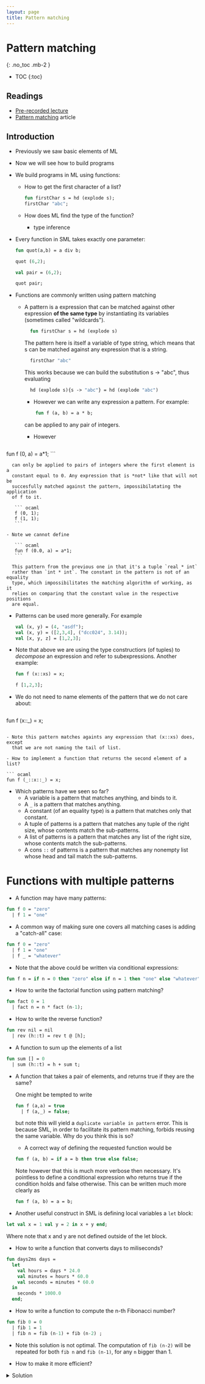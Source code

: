 ```yaml
---
layout: page
title: Pattern matching
---
```


# Pattern matching
{: .no_toc .mb-2 }

- TOC
{:toc}

## Readings

- [Pre-recorded lecture](https://www.youtube.com/playlist?list=PLeIbBi3CwMZwDfs__URUz4wudPCuDuIS2)
- [Pattern matching](http://en.wikipedia.org/wiki/Pattern_matching/) article

## Introduction

- Previously we saw basic elements of ML
- Now we will see how to build programs
- We build programs in ML using functions:

  - How to get the first character of a list?

    ``` ocaml
    fun firstChar s = hd (explode s);
    firstChar "abc";
    ```
  - How does ML find the type of the function?
    - type inference

- Every function in SML takes exactly one parameter:

  ``` ocaml
  fun quot(a,b) = a div b;

  quot (6,2);

  val pair = (6,2);

  quot pair;
  ```

- Functions are commonly written using pattern matching

  - A pattern is a expression that can be matched against other expression **of
    the same type** by instantiating its variables (sometimes called
    "wildcards").

    ``` ocaml
      fun firstChar s = hd (explode s)
    ```

    The pattern here is itself a variable of type string, which means that s
    can be matched against any expression that is a string.

    ``` ocaml
      firstChar "abc"
    ```

    This works because we can build the substitution s -> "abc", thus
    evaluating

    ``` ocaml
      hd (explode s){s -> "abc"} = hd (explode "abc")
    ```

    - However we can write any expression a pattern. For example:

    ``` ocaml
        fun f (a, b) = a * b;
    ```
      can be applied to any pair of integers.

    - However

       ``` ocaml
fun f (0, a) = a*1;
       ```

      can only be applied to pairs of integers where the first element is a
      constant equal to 0. Any expression that is *not* like that will not be
      succesfully matched against the pattern, impossibilatating the application
      of f to it.

       ``` ocaml
       f (0, 1);
       f (1, 1);
       ```

    - Note we cannot define

       ``` ocaml
       fun f (0.0, a) = a*1;
       ```

      This pattern from the previous one in that it's a tuple `real * int`
      rather than `int * int`. The constant in the pattern is not of an equality
      type, which impossibilitates the matching algorithm of working, as it
      relies on comparing that the constant value in the respective positions
      are equal.

- Patterns can be used more generally. For example

  ``` ocaml
  val (x, y) = (4, "asdf");
  val (x, y) = ([2,3,4], ("dcc024", 3.14));
  val [x, y, z] = [1,2,3];
  ```

- Note that above we are using the type constructiors (of tuples) to *decompose*
  an expression and refer to subexpressions. Another example:

  ``` ocaml
  fun f (x::xs) = x;

  f [1,2,3];
  ```

- We do not need to name elements of the pattern that we do not care about:

  ``` ocaml
fun f (x::_) = x;
  ```

  - Note this pattern matches againts any expression that (x::xs) does, except
    that we are not naming the tail of list.

- How to implement a function that returns the second element of a list?

  ``` ocaml
fun f (_::x::_) = x;
  ```

- Which patterns have we seen so far?
  - A variable is a pattern that matches anything, and binds to it.
  - A `_` is a pattern that matches anything.
  - A constant (of an equality type) is a pattern that matches
    only that constant.
  - A tuple of patterns is a pattern that matches any tuple of the
    right size, whose contents match the sub-patterns.
  - A list of patterns is a pattern that matches any list of the
    right size, whose contents match the sub-patterns.
  - A cons `::` of patterns is a pattern that matches any nonempty
    list whose head and tail match the sub-patterns.

# Functions with multiple patterns

- A function may have many patterns:

``` ocaml
fun f 0 = "zero"
  | f 1 = "one"
```

- A common way of making sure one covers all matching cases is adding a
  "catch-all" case:

``` ocaml
fun f 0 = "zero"
  | f 1 = "one"
  | f _ = "whatever"
```

- Note that the above could be written via conditional expressions:

``` ocaml
fun f n = if n = 0 then "zero" else if n = 1 then "one" else "whatever";
```
- How to write the factorial function using pattern matching?

``` ocaml
fun fact 0 = 1
  | fact n = n * fact (n-1);
```

- How to write the reverse function?

``` ocaml
fun rev nil = nil
  | rev (h::t) = rev t @ [h];
```

- A function to sum up the elements of a list

``` ocaml
fun sum [] = 0
  | sum (h::t) = h + sum t;
```

- A function that takes a pair of elements, and returns true if they are the
  same?

  One might be tempted to write

  ``` ocaml
  fun f (a,a) = true
    | f (a,_) = false;
  ```

  but note this will yield a `duplicate variable in pattern` error. This is
  because SML, in order to facilitate its pattern matching, forbids reusing the
  same variable. Why do you think this is so?

  - A correct way of defining the requested function would be

  ``` ocaml
  fun f (a, b) = if a = b then true else false;
  ```

  Note however that this is much more verbose then necessary. It's pointless to
  define a conditional expression who returns true if the condition holds and
  false otherwise. This can be written much more clearly as

  ``` ocaml
  fun f (a, b) = a = b;
  ```

- Another useful construct in SML is defining local variables a `let` block:

``` ocaml
let val x = 1 val y = 2 in x + y end;
```
Where note that x and y are not defined outside of the let block.

- How to write a function that converts days to miliseconds?

``` ocaml
fun days2ms days =
  let
    val hours = days * 24.0
    val minutes = hours * 60.0
    val seconds = minutes * 60.0
  in
    seconds * 1000.0
  end;
```

- How to write a function to compute the n-th Fibonacci number?

``` ocaml
fun fib 0 = 0
  | fib 1 = 1
  | fib n = fib (n-1) + fib (n-2) ;
```
  - Note this solution is not optimal. The computation of `fib (n-2)` will be
    repeated for both `fib n` and `fib (n-1)`, for any `n` bigger than 1.

  - How to make it more efficient?

<details><summary>Solution</summary>
<p>

{{
"```ocaml
fun fastFib n =
    let fun fibsFrom 0 = [0]
          | fibsFrom 1 = [1, 0]
          | fibsFrom n = let val a :: b :: l = fibsFrom (n - 1) in
                             (a + b) :: a :: b :: l
                         end
    in
        hd (fibsFrom n)
    end;
```"
| markdownify}}

</p>
</details>
